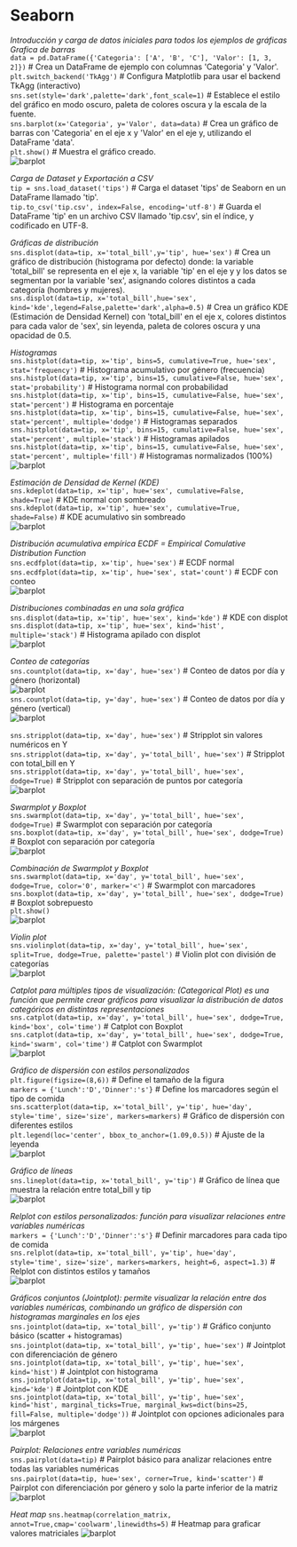 # Seaborn
_Introducción y carga de datos iniciales para todos los ejemplos de gráficas_  
_Grafica de barras_  
`data = pd.DataFrame({'Categoria': ['A', 'B', 'C'], 'Valor': [1, 3, 2]})` # Crea un DataFrame de ejemplo con columnas 'Categoria' y 'Valor'.  
`plt.switch_backend('TkAgg')`                             # Configura Matplotlib para usar el backend TkAgg (interactivo)  
`sns.set(style='dark',palette='dark',font_scale=1)`       # Establece el estilo del gráfico en modo oscuro, paleta de colores oscura y la escala de la fuente.  
`sns.barplot(x='Categoria', y='Valor', data=data)`        # Crea un gráfico de barras con 'Categoria' en el eje x y 'Valor' en el eje y, utilizando el DataFrame 'data'.  
`plt.show()`                                              # Muestra el gráfico creado.  
![barplot](graficas_seaborn/001_barplot.png)
  
_Carga de Dataset y Exportación a CSV_  
`tip = sns.load_dataset('tips')`                         # Carga el dataset 'tips' de Seaborn en un DataFrame llamado 'tip'.  
`tip.to_csv('tip.csv', index=False, encoding='utf-8')`   # Guarda el DataFrame 'tip' en un archivo CSV llamado 'tip.csv', sin el índice, y codificado en UTF-8.  
  
_Gráficas de distribución_  
`sns.displot(data=tip, x='total_bill',y='tip', hue='sex')`      # Crea un gráfico de distribución (histograma por defecto) donde: la variable 'total_bill' se representa en el eje x, la variable 'tip' en el eje y y los datos se segmentan por la variable 'sex', asignando colores distintos a cada categoría (hombres y mujeres).  
`sns.displot(data=tip, x='total_bill',hue='sex', kind='kde',legend=False,palette='dark',alpha=0.5)`   # Crea un gráfico KDE (Estimación de Densidad Kernel) con 'total_bill' en el eje x, colores distintos para cada valor de 'sex', sin leyenda, paleta de colores oscura y una opacidad de 0.5.  
  
  
_Histogramas_  
`sns.histplot(data=tip, x='tip', bins=5, cumulative=True, hue='sex', stat='frequency')`  # Histograma acumulativo por género (frecuencia)  
`sns.histplot(data=tip, x='tip', bins=15, cumulative=False, hue='sex', stat='probability')`  # Histograma normal con probabilidad  
`sns.histplot(data=tip, x='tip', bins=15, cumulative=False, hue='sex', stat='percent')`  # Histograma en porcentaje  
`sns.histplot(data=tip, x='tip', bins=15, cumulative=False, hue='sex', stat='percent', multiple='dodge')`  # Histogramas separados  
`sns.histplot(data=tip, x='tip', bins=15, cumulative=False, hue='sex', stat='percent', multiple='stack')`  # Histogramas apilados  
`sns.histplot(data=tip, x='tip', bins=15, cumulative=False, hue='sex', stat='percent', multiple='fill')`  # Histogramas normalizados (100%)  
![barplot](graficas_seaborn/002_scatter_plot.png)  
  
_Estimación de Densidad de Kernel (KDE)_  
`sns.kdeplot(data=tip, x='tip', hue='sex', cumulative=False, shade=True)`  # KDE normal con sombreado  
`sns.kdeplot(data=tip, x='tip', hue='sex', cumulative=True, shade=False)`  # KDE acumulativo sin sombreado  
![barplot](graficas_seaborn/002_5_kde.png)  
  
_Distribución acumulativa empírica ECDF = Empirical Comulative Distribution Function_  
`sns.ecdfplot(data=tip, x='tip', hue='sex')`  # ECDF normal  
`sns.ecdfplot(data=tip, x='tip', hue='sex', stat='count')`  # ECDF con conteo  
![barplot](graficas_seaborn/004_stacked_histogram.png)  
  
_Distribuciones combinadas en una sola gráfica_  
`sns.displot(data=tip, x='tip', hue='sex', kind='kde')`  # KDE con displot  
`sns.displot(data=tip, x='tip', hue='sex', kind='hist', multiple='stack')`  # Histograma apilado con displot  
![barplot](graficas_seaborn/004_stacked_histogram.png)  
  
_Conteo de categorías_  
`sns.countplot(data=tip, x='day', hue='sex')`  # Conteo de datos por día y género (horizontal)  
![barplot](graficas_seaborn/007_2_categorical_count_horizontal.png)  
`sns.countplot(data=tip, y='day', hue='sex')`  # Conteo de datos por día y género (vertical)  
![barplot](graficas_seaborn/007_3_categorical_count_vertical.png)  
  
`sns.stripplot(data=tip, x='day', hue='sex')`  # Stripplot sin valores numéricos en Y  
`sns.stripplot(data=tip, x='day', y='total_bill', hue='sex')`  # Stripplot con total_bill en Y  
`sns.stripplot(data=tip, x='day', y='total_bill', hue='sex', dodge=True)`  # Stripplot con separación de puntos por categoría  
![barplot](graficas_seaborn/006_categorical_scatter_plot.png)  
  
_Swarmplot y Boxplot_  
`sns.swarmplot(data=tip, x='day', y='total_bill', hue='sex', dodge=True)`  # Swarmplot con separación por categoría  
`sns.boxplot(data=tip, x='day', y='total_bill', hue='sex', dodge=True)`  # Boxplot con separación por categoría  
![barplot](graficas_seaborn/008_2_bloxplot.png)  
  
_Combinación de Swarmplot y Boxplot_  
`sns.swarmplot(data=tip, x='day', y='total_bill', hue='sex', dodge=True, color='0', marker='<')`  # Swarmplot con marcadores  
`sns.boxplot(data=tip, x='day', y='total_bill', hue='sex', dodge=True)`  # Boxplot sobrepuesto  
`plt.show()`  
![barplot](graficas_seaborn/008_boxplot_and_swarmplot.png)  
  
_Violin plot_  
`sns.violinplot(data=tip, x='day', y='total_bill', hue='sex', split=True, dodge=True, palette='pastel')`  # Violin plot con división de categorías  
![barplot](graficas_seaborn/009_violin.png)  
  
_Catplot para múltiples tipos de visualización: (Categorical Plot) es una función que permite crear gráficos para visualizar la distribución de datos categóricos en distintas representaciones_  
`sns.catplot(data=tip, x='day', y='total_bill', hue='sex', dodge=True, kind='box', col='time')`  # Catplot con Boxplot  
`sns.catplot(data=tip, x='day', y='total_bill', hue='sex', dodge=True, kind='swarm', col='time')`  # Catplot con Swarmplot  
![barplot](graficas_seaborn/009_2_catplot_diferent_col.png)  
  
_Gráfico de dispersión con estilos personalizados_  
`plt.figure(figsize=(8,6))`                         # Define el tamaño de la figura    
`markers = {'Lunch':'D','Dinner':'s'}`              # Define los marcadores según el tipo de comida    
`sns.scatterplot(data=tip, x='total_bill', y='tip', hue='day', style='time', size='size', markers=markers)`  # Gráfico de dispersión con diferentes estilos    
`plt.legend(loc='center', bbox_to_anchor=(1.09,0.5))`  # Ajuste de la leyenda    
![barplot](graficas_seaborn/013_two_variable_scatter.png)  
  
_Gráfico de líneas_  
`sns.lineplot(data=tip, x='total_bill', y='tip')`   # Gráfico de línea que muestra la relación entre total_bill y tip    
![barplot](graficas_seaborn/013_2_grafic_line.png)  
  
_Relplot con estilos personalizados: función para visualizar relaciones entre variables numéricas_  
`markers = {'Lunch':'D','Dinner':'s'}`              # Definir marcadores para cada tipo de comida    
`sns.relplot(data=tip, x='total_bill', y='tip', hue='day', style='time', size='size', markers=markers, height=6, aspect=1.3)`  # Relplot con distintos estilos y tamaños    
![barplot](graficas_seaborn/013_two_variable_scatter.png)  
  
_Gráficos conjuntos (Jointplot): permite visualizar la relación entre dos variables numéricas, combinando un gráfico de dispersión con histogramas marginales en los ejes_  
`sns.jointplot(data=tip, x='total_bill', y='tip')`  # Gráfico conjunto básico (scatter + histogramas)    
`sns.jointplot(data=tip, x='total_bill', y='tip', hue='sex')`  # Jointplot con diferenciación de género    
`sns.jointplot(data=tip, x='total_bill', y='tip', hue='sex', kind='hist')`  # Jointplot con histograma    
`sns.jointplot(data=tip, x='total_bill', y='tip', hue='sex', kind='kde')`  # Jointplot con KDE    
`sns.jointplot(data=tip, x='total_bill', y='tip', hue='sex', kind='hist', marginal_ticks=True, marginal_kws=dict(bins=25, fill=False, multiple='dodge'))`  # Jointplot con opciones adicionales para los márgenes    
![barplot](graficas_seaborn/014_distribution_joint_view.png)  
  
_Pairplot: Relaciones entre variables numéricas_  
`sns.pairplot(data=tip)`  # Pairplot básico para analizar relaciones entre todas las variables numéricas    
`sns.pairplot(data=tip, hue='sex', corner=True, kind='scatter')`  # Pairplot con diferenciación por género y solo la parte inferior de la matriz  
![barplot](graficas_seaborn/015_data_relationship_matrix.png)  

_Heat map_
`sns.heatmap(correlation_matrix, annot=True,cmap='coolwarm',linewidths=5)`  # Heatmap para graficar valores matriciales
![barplot](graficas_seaborn/016_heatmap.png)  



